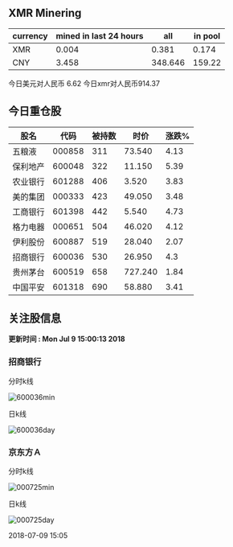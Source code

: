 ## XMR Minering

|currency|mined in last 24 hours|all|in pool|
|---|---|---|---|
|XMR|0.004|0.381|0.174|
|CNY|3.458|348.646|159.22|

今日美元对人民币 6.62	今日xmr对人民币914.37


## 今日重仓股 

|股名|代码|被持数|时价|涨跌%|
|---|---|---|---|---|
|五粮液|000858|311|73.540|4.13|
|保利地产|600048|322|11.150|5.39|
|农业银行|601288|406|3.520|3.83|
|美的集团|000333|423|49.050|3.48|
|工商银行|601398|442|5.540|4.73|
|格力电器|000651|504|46.020|4.12|
|伊利股份|600887|519|28.040|2.07|
|招商银行|600036|530|26.950|4.3|
|贵州茅台|600519|658|727.240|1.84|
|中国平安|601318|690|58.880|3.41|

## 关注股信息
**更新时间 : Mon Jul  9 15:00:13 2018**
### 招商银行 
分时k线

![600036min](http://image.sinajs.cn/newchart/min/n/sh600036.gif)

日k线

![600036day](http://image.sinajs.cn/newchart/daily/n/sh600036.gif)

### 京东方Ａ 
分时k线

![000725min](http://image.sinajs.cn/newchart/min/n/sz000725.gif)

日k线

![000725day](http://image.sinajs.cn/newchart/daily/n/sz000725.gif)

2018-07-09 15:05